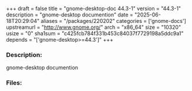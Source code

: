 +++
draft = false
title = "gnome-desktop-doc 44.3-1"
version = "44.3-1"
description = "gnome-desktop documention"
date = "2025-06-18T20:29:04"
aliases = "/packages/220202"
categories = ['gnome-docs']
upstreamurl = "http://www.gnome.org/"
arch = "x86_64"
size = "10320"
usize = "0"
sha1sum = "c425fcb784f331b453c84037f7729198a5ddc9a1"
depends = "['gnome-desktop>=44.3']"
+++
### Description: 
gnome-desktop documention

### Files: 
